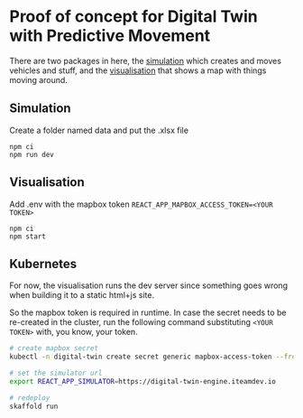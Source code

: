 # Proof of concept for Digital Twin with Predictive Movement

There are two packages in here, the [simulation](packages/simulation-engine) which creates and moves vehicles and stuff, and the [visualisation](packages/visualisation) that shows a map with things moving around.

## Simulation

Create a folder named data and put the .xlsx file

```
npm ci
npm run dev
```

## Visualisation

Add .env with the mapbox token `REACT_APP_MAPBOX_ACCESS_TOKEN=<YOUR TOKEN>`

```
npm ci
npm start
```

## Kubernetes

For now, the visualisation runs the dev server since something goes wrong when building it to a static html+js site.

So the mapbox token is required in runtime. In case the secret needs to be re-created in the cluster, run the following command substituting `<YOUR TOKEN>` with, you know, your token.

```bash
# create mapbox secret
kubectl -n digital-twin create secret generic mapbox-access-token --from-literal=REACT_APP_MAPBOX_ACCESS_TOKEN=<YOUR TOKEN>
```

```bash
# set the simulator url
export REACT_APP_SIMULATOR=https://digital-twin-engine.iteamdev.io
```

```bash
# redeploy
skaffold run
```
